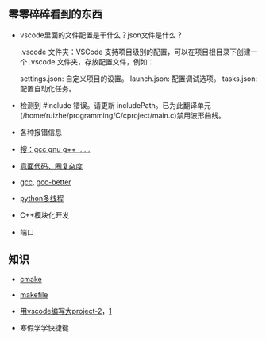 ## 零零碎碎看到的东西

- vscode里面的文件配置是干什么？json文件是什么？

    .vscode 文件夹：VSCode 支持项目级别的配置，可以在项目根目录下创建一个 .vscode 文件夹，存放配置文件，例如：

    settings.json: 自定义项目的设置。
    launch.json: 配置调试选项。
    tasks.json: 配置自动化任务。

- 检测到 #include 错误。请更新 includePath。已为此翻译单元(/home/ruizhe/programming/C/cproject/main.c)禁用波形曲线。

- 各种报错信息

- [搜：gcc gnu g++ ……](https://blog.csdn.net/weixin_41973774/article/details/120219649)

- [意面代码、圈复杂度](https://blog.csdn.net/msc1211/article/details/120446642)

- [gcc](https://blog.csdn.net/qq_42965223/article/details/122739839), [gcc-better](https://blog.csdn.net/b_ingram/article/details/118946166)

- [python多线程](https://blog.csdn.net/qq_42475711/article/details/106956460)

- C++模块化开发

- 端口

## 知识

- [cmake](https://blog.csdn.net/Torres_10/article/details/80371425)

- [makefile](https://blog.csdn.net/ruglcc/article/details/7814546/)

- [用vscode编写大project-2](https://docs.pingcode.com/ask/272978.html)，[1](https://www.cnblogs.com/Roboduster/p/15315817.html)

- 寒假学学快捷键